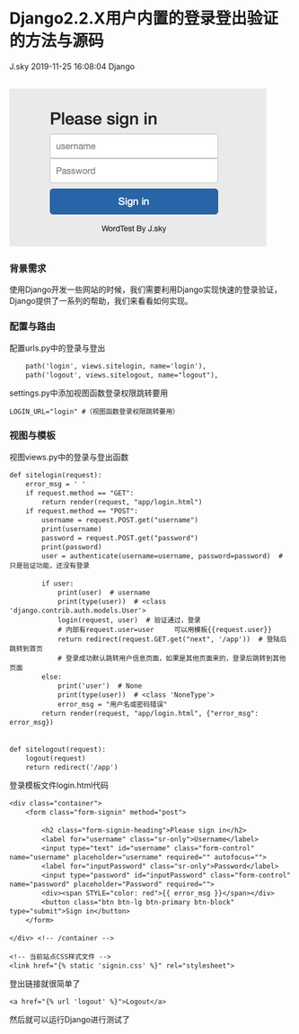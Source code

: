 <div class="blog-article">
<h1 class="title">Django2.2.X用户内置的登录登出验证的方法与源码</h1>
<span class="author">J.sky</span>
<span class="time">2019-11-25 16:08:04</span>
<span class="tag">Django</span>
</div>
</br>

![输入图片说明](/assets/images/media/upload/2019/11/Snip20191125_1.png)

### 背景需求

使用Django开发一些网站的时候，我们需要利用Django实现快速的登录验证，Django提供了一系列的帮助，我们来看看如何实现。

### 配置与路由

配置urls.py中的登录与登出

        path('login', views.sitelogin, name='login'),
        path('logout', views.sitelogout, name="logout"),

settings.py中添加视图函数登录权限跳转要用

    LOGIN_URL="login" #（视图函数登录权限跳转要用）

### 视图与模板

视图views.py中的登录与登出函数


    def sitelogin(request):
        error_msg = ' '
        if request.method == "GET":
            return render(request, "app/login.html")
        if request.method == "POST":
            username = request.POST.get("username")
            print(username)
            password = request.POST.get("password")
            print(password)
            user = authenticate(username=username, password=password)  # 只是验证功能，还没有登录
    
            if user:
                print(user)  # username
                print(type(user))  # <class 'django.contrib.auth.models.User'>
                login(request, user)  # 验证通过，登录
                # 内部有request.user=user     可以用模板{{request.user}}
                return redirect(request.GET.get("next", '/app'))  # 登陆后跳转到首页
                # 登录成功默认跳转用户信息页面，如果是其他页面来的，登录后跳转到其他页面
            else:
                print('user')  # None
                print(type(user))  # <class 'NoneType'>
                error_msg = "用户名或密码错误"
            return render(request, "app/login.html", {"error_msg": error_msg})
    
    
    def sitelogout(request):
        logout(request)
        return redirect('/app')



登录模板文件login.html代码


    <div class="container">
        <form class="form-signin" method="post">
        
            <h2 class="form-signin-heading">Please sign in</h2>
            <label for="username" class="sr-only">Username</label>
            <input type="text" id="username" class="form-control" name="username" placeholder="username" required="" autofocus="">
            <label for="inputPassword" class="sr-only">Password</label>
            <input type="password" id="inputPassword" class="form-control" name="password" placeholder="Password" required="">
            <div><span STYLE="color: red">{{ error_msg }}</span></div>
            <button class="btn btn-lg btn-primary btn-block" type="submit">Sign in</button>
        </form>

    </div> <!-- /container -->

    <!-- 当前站点CSS样式文件 -->
    <link href="{% static 'signin.css' %}" rel="stylesheet">


登出链接就很简单了

    <a href="{% url 'logout' %}">Logout</a>


然后就可以运行Django进行测试了